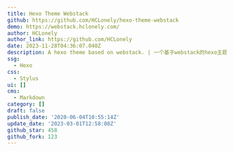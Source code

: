 ```yaml
---
title: Hexo Theme Webstack
github: https://github.com/HCLonely/hexo-theme-webstack
demo: https://webstack.hclonely.com/
author: HCLonely
author_link: https://github.com/HCLonely
date: 2023-11-28T04:36:07.040Z
description: A hexo theme based on webstack. | 一个基于webstack的hexo主题。
ssg:
  - Hexo
css:
  - Stylus
ui: []
cms:
  - Markdown
category: []
draft: false
publish_date: '2020-06-04T10:55:14Z'
update_date: '2023-03-01T12:58:08Z'
github_star: 458
github_fork: 123
---
```

